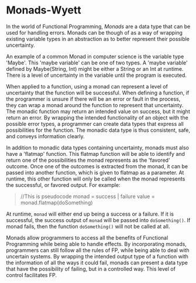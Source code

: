 # Monads-Wyett
In the world of Functional Programming, *Monads* are a data type that can be used for handling errors. Monads 
can be though of as a way of wrapping existing variable types in an abstraction as to
better represent their possible uncertainty. 

An example of a common Monad in computer science is the variable type 'Maybe'.
This 'maybe variable' can be one of two types. A 'maybe variable' defined by Maybe(String, Int)
might be either a String or an Int at runtime. There is a level of uncertainty in the variable until the 
program is executed. 

When applied to a function, using a monad can represent a level of uncertainty that the function 
will be successful. When defining a function, if the programmer is unsure if there will be 
an error or fault in the process, they can wrap a monad around the function to represent that uncertainty. 
The monadic function may return an intended value on success, but it might return an error. By wrapping 
the intended functionality of an object with the possible error types, a programmer can create data types that
express all possibilities for the function. The monadic data type is thus consistent, safe, and conveys information
clearly. 

In addition to monadic data types containing uncertainty, monads must also have a 'flatmap' function. This flatmap function
will be able to identify and return one of the possibilities the monad represents as the 'favored' outcome. Once one of the outcomes is 
extracted from the monad, it can be passed into another function, which is given to flatmap as a parameter. At runtime, this other function 
will only be called when the monad represents the successful, or favored output. 
For example:

>//This is pseudocode
> monad = success | failure
> value = monad.flatmap(doSomething)

At runtime, `monad` will either end up being a success or a failure. If it is successful, the success output of `monad` will be
passed into `doSomething()`. If monad fails, then the function `doSomething()` will not be called at all. 

Monads allow programmers to access all the benefits of Functional Programming while being able to handle effects. 
By incorporating monads, programmers can still follow all the rules of FP, while being able to deal with uncertain
systems. By wrapping the intended output type of a function with the information of all the ways it could fail, monads
can present a data type that have the possibility of failing, but in a controlled way. This level of control facilitates FP.


